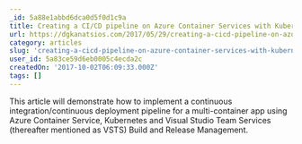 ```yaml
---
_id: 5a88e1abbd6dca0d5f0d1c9a
title: Creating a CI/CD pipeline on Azure Container Services with Kubernetes and Visual Studio Team Services
url: https://dgkanatsios.com/2017/05/29/creating-a-cicd-pipeline-on-azure-container-services-with-kubernetes-and-visual-studio-team-services/
category: articles
slug: 'creating-a-cicd-pipeline-on-azure-container-services-with-kubernetes-and-visual-studio-team-service'
user_id: 5a83ce59d6eb0005c4ecda2c
createdOn: '2017-10-02T06:09:33.000Z'
tags: []
---
```


This article will demonstrate how to implement a continuous integration/continuous deployment pipeline for a multi-container app using Azure Container Service, Kubernetes and Visual Studio Team Services (thereafter mentioned as VSTS) Build and Release Management.
